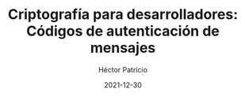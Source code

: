 ---
title: "Criptografía para desarrolladores: Códigos de autenticación de mensajes"
date: 2021-12-30
author: Héctor Patricio
tags:
categories: 
comments: true
excerpt: "Escribe aquí un buen resumen de tu artículo"
header:
  overlay_image: #image
  teaser: #image
  overlay_filter: rgba(0, 0, 0, 0.5)
---